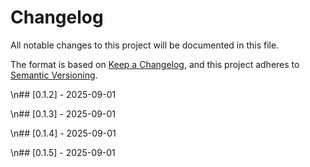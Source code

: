 # Changelog

All notable changes to this project will be documented in this file.

The format is based on [Keep a Changelog](https://keepachangelog.com/en/1.0.0/),
and this project adheres to [Semantic Versioning](https://semver.org/spec/v2.0.0.html).

\n## [0.1.2] - 2025-09-01


\n## [0.1.3] - 2025-09-01


\n## [0.1.4] - 2025-09-01


\n## [0.1.5] - 2025-09-01

